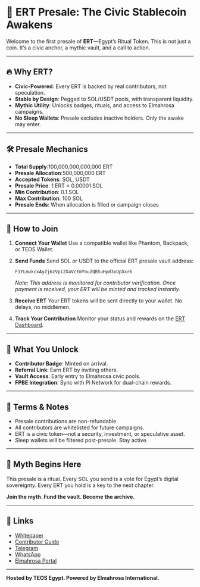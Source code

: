 # 🧿 ERT Presale: The Civic Stablecoin Awakens

Welcome to the first presale of **ERT**—Egypt’s Ritual Token. This is not just a coin. It’s a civic anchor, a mythic vault, and a call to action.

---

## 🔥 Why ERT?

- **Civic-Powered**: Every ERT is backed by real contributors, not speculation.
- **Stable by Design**: Pegged to SOL/USDT pools, with transparent liquidity.
- **Mythic Utility**: Unlocks badges, rituals, and access to Elmahrosa campaigns.
- **No Sleep Wallets**: Presale excludes inactive holders. Only the awake may enter.

---

## 🛠️ Presale Mechanics

- **Total Supply**:100,000,000,000,000 ERT
- **Presale Allocation**:500,000,000 ERT 
- **Accepted Tokens**: SOL, USDT
- **Presale Price**: 1 ERT = 0.00001 SOL
- **Min Contribution**: 0.1 SOL
- **Max Contribution**: 100 SOL
- **Presale Ends**: When allocation is filled or campaign closes

---

## 🧰 How to Join

1.  **Connect Your Wallet**
    Use a compatible wallet like Phantom, Backpack, or TEOS Wallet.

2.  **Send Funds**
    Send SOL or USDT to the official ERT presale vault address:
    ```
    F1YLmukcxAyZj6zVpi2XaVctmYnuZQB5uHpd3uUpXxr6
    ```
    *Note: This address is monitored for contributor verification. Once payment is received, your ERT will be minted and tracked instantly.*

3.  **Receive ERT**
    Your ERT tokens will be sent directly to your wallet. No delays, no middlemen.

4.  **Track Your Contribution**
    Monitor your status and rewards on the [ERT Dashboard](#).

---

## 🧬 What You Unlock

- **Contributor Badge**: Minted on arrival.
- **Referral Link**: Earn ERT by inviting others.
- **Vault Access**: Early entry to Elmahrosa civic pools.
- **FPBE Integration**: Sync with Pi Network for dual-chain rewards.

---

## 📜 Terms & Notes

- Presale contributions are non-refundable.
- All contributors are whitelisted for future campaigns.
- ERT is a civic token—not a security, investment, or speculative asset.
- Sleep wallets will be filtered post-presale. Stay active.

---

## 🐬 Myth Begins Here

This presale is a ritual. Every SOL you send is a vote for Egypt’s digital sovereignty. Every ERT you hold is a key to the next chapter.

**Join the myth. Fund the vault. Become the archive.**

---

## 🔗 Links

- [Whitepaper](https://github.com/Elmahrosa/ERT-LAUNCH/blob/main/whitepaper.md)
- [Contributor Guide](https://ert.eg/docs/contributor-guide.pdf)
- [Telegram](https://t.me/Elmahrosapi)
- [WhatsApp](https://whatsapp.com/channel/0029VbAUAJ8JuyAHR4bjxa3X)
- [Elmahrosa Portal](https://teosegypt.token)

---

**Hosted by TEOS Egypt. Powered by Elmahrosa International.**
